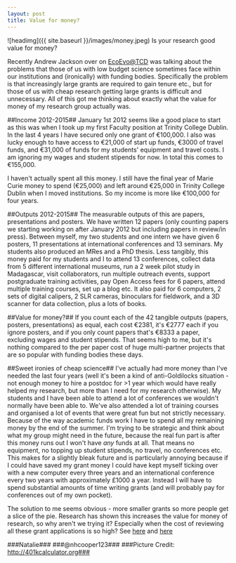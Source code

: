 ```yaml
---
layout: post
title: Value for money?
---
```


![headimg]({{ site.baseurl }}/images/money.jpeg)
Is your research good value for money?

Recently Andrew Jackson over on [EcoEvo@TCD](http://www.ecoevoblog.com/2015/10/19/money-walks-and-talks-in-academia/) was talking about the problems that those of us with low budget science sometimes face within our institutions and (ironically) with funding bodies. Specifically the problem is that increasingly large grants are required to gain tenure etc., but for those of us with cheap research getting large grants is difficult and unnecessary. All of this got me thinking about exactly what the value for money of my research group actually was.

##Income 2012-2015##
January 1st 2012 seems like a good place to start as this was when I took up my first Faculty position at Trinity College Dublin. In the last 4 years I have secured only one grant of €100,000. I also was lucky enough to have access to €21,000 of start up funds, €3000 of travel funds, and €31,000 of funds for my students' equipment and travel costs. I am ignoring my wages and student stipends for now. In total this comes to €155,000.

I haven't actually spent all this money. I still have the final year of Marie Curie money to spend (€25,000) and left around €25,000 in Trinity College Dublin when I moved institutions. So my income is more like €100,000 for four years.

##Outputs 2012-2015##
The measurable outputs of this are papers, presentations and posters. We have written 12 papers (only counting papers we starting working on after January 2012 but including papers in review/in press). Between myself, my two students and one intern we have given 6 posters, 11 presentations at international conferences and 13 seminars. My students also produced an MRes and a PhD thesis. 
Less tangibly, this money paid for my students and I to attend 13 conferences, collect data from 5 different international museums, run a 2 week pilot study in Madagascar, visit collaborators, run multiple outreach events, support postgraduate training activities, pay Open Access fees for 6 papers, attend multiple training courses, set up a blog etc. It also paid for 6 computers, 2 sets of digital calipers, 2 SLR cameras, binoculars for fieldwork, and a 3D scanner for data collection, plus a lots of books. 

##Value for money?##
If you count each of the 42 tangible outputs (papers, posters, presentations) as equal, each cost €2381, it's €2777 each if you ignore posters, and if you only count papers that's €8333 a paper, excluding wages and student stipends. That seems high to me, but it's nothing compared to the per paper cost of huge multi-partner projects that are so popular with funding bodies these days.

##Sweet ironies of cheap science##
I've actually had more money than I've needed the last four years (well it's been a kind of anti-Goldilocks situation - not enough money to hire a postdoc for >1 year which would have really helped my research, but more than I need for my research otherwise). My students and I have been able to attend a lot of conferences we wouldn't normally have been able to. We've also attended a lot of training courses and organised a lot of events that were great fun but not strictly necessary. Because of the way academic funds work I have to spend all my remaining money by the end of the summer. I'm trying to be strategic and think about what my group might need in the future, because the real fun part is after this money runs out I won't have *any* funds at all. That means no equipment, no topping up student stipends, no travel, no conferences etc. This makes for a slightly bleak future and is particularly annoying because if I could have saved my grant money I could have kept myself ticking over with a new computer every three years and an international conference every two years with approximately £1000 a year. Instead I will have to spend substantial amounts of time writing grants (and will probably pay for conferences out of my own pocket).

The solution to me seems obvious - more smaller grants so more people get a slice of the pie. Research has shown this increases the value for money of research, so why aren't we trying it? Especially when the cost of reviewing all these grant applications is so high? See [here](http://www.tandfonline.com/doi/abs/10.1080/08989620802689821?url_ver=Z39.88-2003&rfr_id=ori%3Arid%3Acrossref.org&rfr_dat=cr_pub%3Dpubmed&) and [here](http://alternative-democracy-research.org/2015/06/10/rationalizing-the-unreasonable-there-are-no-good-academics-in-the-eu/)

###Natalie###
###@nhcooper123###
###Picture Credit: http://401kcalculator.org###

